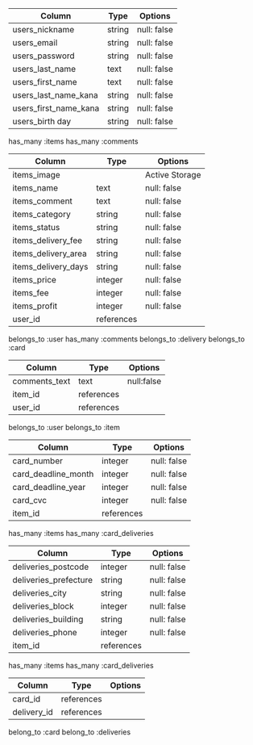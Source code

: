 <!-- テーブル設計 -->

<!-- users テーブル -->
| Column                | Type   | Options     |
| --------------------- | ------ | ----------- |
| users_nickname        | string | null: false |
| users_email           | string | null: false |
| users_password        | string | null: false |
| users_last_name       | text   | null: false |
| users_first_name      | text   | null: false |
| users_last_name_kana  | string | null: false |
| users_first_name_kana | string | null: false |
| users_birth day       | string | null: false |

<!-- Association -->
has_many :items
has_many :comments


<!-- itemsテーブル -->
| Column                | Type       | Options         |
| --------------------- | ---------- | --------------- |
| items_image           |            | Active Storage  |
| items_name            | text       | null: false     |
| items_comment         | text       | null: false     |
| items_category        | string     | null: false     |
| items_status          | string     | null: false     |
| items_delivery_fee    | string     | null: false     |
| items_delivery_area   | string     | null: false     |
| items_delivery_days   | string     | null: false     |
| items_price           | integer    | null: false     |
| items_fee             | integer    | null: false     |
| items_profit          | integer    | null: false     |
| user_id               | references |                 | 

<!-- Association -->
belongs_to :user
has_many :comments
belongs_to :delivery
belongs_to :card


<!-- commentsテーブル -->
| Column        | Type       | Options         |
| ------------- | ---------- | --------------- |
| comments_text | text       | null:false      |
| item_id       | references |                 |
| user_id       | references |                 |

<!-- Association -->
belongs_to :user
belongs_to :item


<!-- cardsテーブル -->
| Column              | Type       | Options     |
| ------------------- | ---------- | ----------- |
| card_number         | integer    | null: false |
| card_deadline_month | integer    | null: false |
| card_deadline_year  | integer    | null: false |
| card_cvc            | integer    | null: false |
| item_id             | references |             |

<!-- Association -->
has_many :items
has_many :card_deliveries


<!-- deliveries -->
| Column              | Type       | Options     |
| ------------------- | ---------- | ----------- |
| deliveries_postcode   | integer    | null: false |
| deliveries_prefecture | string     | null: false |
| deliveries_city       | string     | null: false |
| deliveries_block      | integer    | null: false |
| deliveries_building   | string     | null: false |
| deliveries_phone      | integer    | null: false |
| item_id               | references |             |

<!-- Association -->
has_many :items
has_many :card_deliveries


<!-- cards_deliveries -->
| Column      | Type       | Options     |
| ----------- | ---------- | ----------- |
| card_id     | references |             |
| delivery_id | references |             |

<!-- Association -->
belong_to :card
belong_to :deliveries